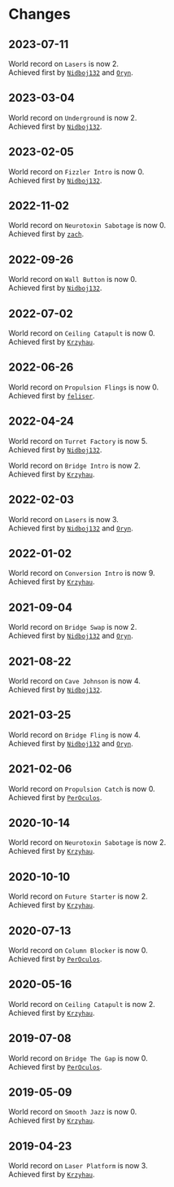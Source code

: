 # Changes

## 2023-07-11

World record on `Lasers` is now 2.<br>Achieved first by [`Nidboj132`] and [`Oryn`].

## 2023-03-04

World record on `Underground` is now 2.<br>Achieved first by [`Nidboj132`].

## 2023-02-05

World record on `Fizzler Intro` is now 0.<br>Achieved first by [`Nidboj132`].

## 2022-11-02

World record on `Neurotoxin Sabotage` is now 0.<br>Achieved first by [`zach`].

## 2022-09-26

World record on `Wall Button` is now 0.<br>Achieved first by [`Nidboj132`].

## 2022-07-02

World record on `Ceiling Catapult` is now 0.<br>Achieved first by [`Krzyhau`].

## 2022-06-26

World record on `Propulsion Flings` is now 0.<br>Achieved first by [`feliser`].

## 2022-04-24

World record on `Turret Factory` is now 5.<br>Achieved first by [`Nidboj132`].

World record on `Bridge Intro` is now 2.<br>Achieved first by [`Krzyhau`].

## 2022-02-03

World record on `Lasers` is now 3.<br>Achieved first by [`Nidboj132`] and [`Oryn`].

## 2022-01-02

World record on `Conversion Intro` is now 9.<br>Achieved first by [`Krzyhau`].

## 2021-09-04

World record on `Bridge Swap` is now 2.<br>Achieved first by [`Nidboj132`] and [`Oryn`].

## 2021-08-22

World record on `Cave Johnson` is now 4.<br>Achieved first by [`Nidboj132`].

## 2021-03-25

World record on `Bridge Fling` is now 4.<br>Achieved first by [`Nidboj132`] and [`Oryn`].

## 2021-02-06

World record on `Propulsion Catch` is now 0.<br>Achieved first by [`PerOculos`].

## 2020-10-14

World record on `Neurotoxin Sabotage` is now 2.<br>Achieved first by [`Krzyhau`].

## 2020-10-10

World record on `Future Starter` is now 2.<br>Achieved first by [`Krzyhau`].

## 2020-07-13

World record on `Column Blocker` is now 0.<br>Achieved first by [`PerOculos`].

## 2020-05-16

World record on `Ceiling Catapult` is now 2.<br>Achieved first by [`Krzyhau`].

## 2019-07-08

World record on `Bridge The Gap` is now 0.<br>Achieved first by [`PerOculos`].

## 2019-05-09

World record on `Smooth Jazz` is now 0.<br>Achieved first by [`Krzyhau`].

## 2019-04-23

World record on `Laser Platform` is now 3.<br>Achieved first by [`Krzyhau`].

[`Krzyhau`]: https://lp.nekz.me/@/76561198096446735
[`PerOculos`]: https://lp.nekz.me/@/76561198003223063
[`Nidboj132`]: https://lp.nekz.me/@/76561198337970645
[`Oryn`]: https://lp.nekz.me/@/76561198134041367
[`feliser`]: https://lp.nekz.me/@/76561198084336096
[`zach`]: https://lp.nekz.me/@/76561198096862334
